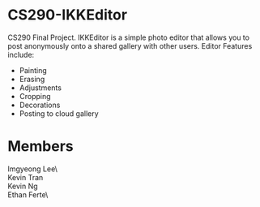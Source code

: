 # CS290-IKKEditor
CS290 Final Project. IKKEditor is a simple photo editor that allows you to post anonymously onto a shared gallery with other users.
Editor Features include:
* Painting
* Erasing
* Adjustments
* Cropping
* Decorations
* Posting to cloud gallery

# Members
Imgyeong Lee\  
Kevin Tran\
Kevin Ng\
Ethan Ferte\


